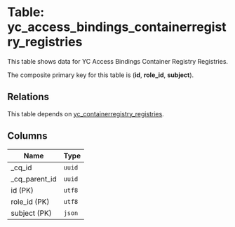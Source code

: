 # Table: yc_access_bindings_containerregistry_registries

This table shows data for YC Access Bindings Container Registry Registries.

The composite primary key for this table is (**id**, **role_id**, **subject**).

## Relations

This table depends on [yc_containerregistry_registries](yc_containerregistry_registries.md).

## Columns

| Name          | Type          |
| ------------- | ------------- |
|_cq_id|`uuid`|
|_cq_parent_id|`uuid`|
|id (PK)|`utf8`|
|role_id (PK)|`utf8`|
|subject (PK)|`json`|